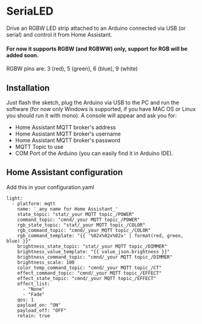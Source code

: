# SeriaLED
Drive an RGBW LED strip attached to an Arduino connected via USB (or serial) and control it from Home Assistant.
#### For now it supports RGBW (and RGBWW) only, support for RGB will be added soon.

RGBW pins are: 3 (red), 5 (green), 6 (blue), 9 (white)

## Installation
Just flash the sketch, plug the Arduino via USB to the PC and run the software (for now only Windows is supported, if you have MAC OS or Linux you should run it with mono).
A console will appear and ask you for:
- Home Assistant MQTT broker's address
- Home Assistant MQTT broker's username
- Home Assistant MQTT broker's password
- MQTT Topic to use
- COM Port of the Arduino (you can easily find it in Arduino IDE).

## Home Assistant configuration
Add this in your configuration.yaml
```
light:
  - platform: mqtt
    name: '_any name for Home Assistant_'
    state_topic: "stat/_your MQTT topic_/POWER"
    command_topic: "cmnd/_your MQTT topic_/POWER"
    rgb_state_topic: "stat/_your MQTT topic_/COLOR"
    rgb_command_topic: "cmnd/_your MQTT topic_/COLOR"
    rgb_command_template: "{{ '%02x%02x%02x' | format(red, green, blue) }}"
    brightness_state_topic: "stat/_your MQTT topic_/DIMMER"
    brightness_value_template: "{{ value_json.brightness }}"
    brightness_command_topic: "cmnd/_your MQTT topic_/DIMMER"
    brightness_scale: 100
    color_temp_command_topic: "cmnd/_your MQTT topic_/CT"
    effect_command_topic: "cmnd/_your MQTT topic_/EFFECT"
    effect_state_topic: "cmnd/_your MQTT topic_/EFFECT"
    effect_list:
      - "None"
      - "Fade"
    qos: 1
    payload_on: "ON"
    payload_off: "OFF"
    retain: true
```
